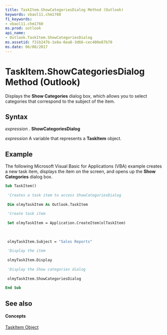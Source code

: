 ```yaml
---
title: TaskItem.ShowCategoriesDialog Method (Outlook)
keywords: vbaol11.chm1760
f1_keywords:
- vbaol11.chm1760
ms.prod: outlook
api_name:
- Outlook.TaskItem.ShowCategoriesDialog
ms.assetid: f31b247b-1e8a-6ea8-3d66-cec400e87b70
ms.date: 06/08/2017
---
```



# TaskItem.ShowCategoriesDialog Method (Outlook)

Displays the  **Show Categories** dialog box, which allows you to select categories that correspond to the subject of the item.


## Syntax

 _expression_ . **ShowCategoriesDialog**

 _expression_ A variable that represents a **TaskItem** object.


## Example

The following Microsoft Visual Basic for Applications (VBA) example creates a new task item, displays the item on the screen, and opens up the  **Show Categories** dialog box.


```vb
Sub TaskItem() 
 
 'Creates a task item to access ShowCategoriesDialog 
 
 Dim olmyTaskItem As Outlook.TaskItem 
 
 'Create task item 
 
 Set olmyTaskItem = Application.CreateItem(olTaskItem) 
 
 
 
 olmyTaskItem.Subject = "Sales Reports" 
 
 'Display the item 
 
 olmyTaskItem.Display 
 
 'Display the Show categories dialog 
 
 olmyTaskItem.ShowCategoriesDialog 
 
End Sub
```


## See also


#### Concepts


[TaskItem Object](Outlook.TaskItem.md)

